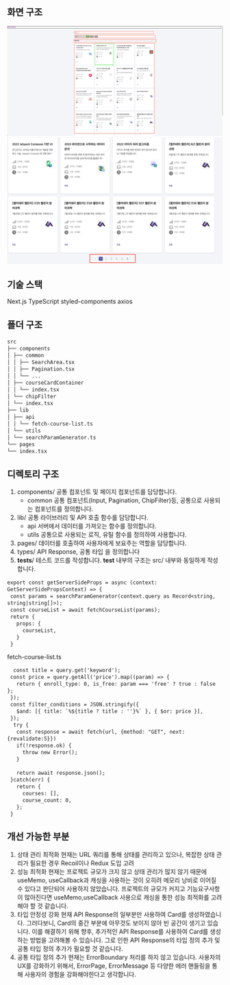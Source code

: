 ## 화면 구조

![화면 구조](./assets/화면%20구성.png)
![화면 구조](./assets/화면구성_footer.png)

## 기술 스택

Next.js
TypeScript
styled-components
axios

## 폴더 구조
```
src
├── components
│ ├── common
│ │ ├── SearchArea.tsx
│ │ ├── Pagination.tsx
│ │ └── ...
│ ├── courseCardContainer
│ │ └── index.tsx
│ └── chipFilter
│ └── index.tsx
├── lib
│ ├── api
│ │ └── fetch-course-list.ts
│ └── utils
│ └── searchParamGenerator.ts
└── pages
└── index.tsx
```
## 디렉토리 구조

1. components/
   공통 컴포넌트 및 페이지 컴포넌트를 담당합니다.
   - common
     공통 컴포넌트(Input, Pagination, ChipFilter)등, 공통으로 사용되는 컴포넌트를 정의합니다.
2. lib/
   공통 라이브러리 및 API 호출 함수를 담당합니다.
   - api
     서버에서 데이터를 가져오는 함수를 정의합니다.
   - utils
     공통으로 사용되는 로직, 유틸 함수를 정의하여 사용합니다.
3. pages/
   데이터를 호출하여 사용자에게 보요주는 역할을 담당합니다.
4. types/
   API Response, 공통 타입 을 정의합니다
5. **tests**/
   테스트 코드를 작성합니다. **test** 내부의 구조는 src/ 내부와 동일하게 작성합니다.

```
export const getServerSideProps = async (context: GetServerSidePropsContext) => {
 const params = searchParamGenerator(context.query as Record<string, string|string[]>);
 const courseList = await fetchCourseList(params);
 return {
   props: {
     courseList,
   }
 }
```

fetch-course-list.ts

```
  const title = query.get('keyword');
 const price = query.getAll('price').map((param) => {
   return { enroll_type: 0, is_free: param === 'free' ? true : false };
 });
 const filter_conditions = JSON.stringify({
   $and: [{ title: `%${title ? title : ''}%` }, { $or: price }],
 });
  try {
   const response = await fetch(url, {method: "GET", next: {revalidate:5}})
   if(!response.ok) {
     throw new Error();
   }

   return await response.json();
 }catch(err) {
   return {
     courses: [],
     course_count: 0,
   };
 }
```

## 개선 가능한 부분

1. 상태 관리 최적화
   현재는 URL 쿼리를 통해 상태를 관리하고 있으나, 복잡한 상태 관리가 필요한 경우 Recoil이나 Redux 도입 고려
2. 성능 최적화
   현재는 프로젝트 규모가 크지 않고 상태 관리가 많지 않기 때문에 useMemo, useCallback과 캐싱을 사용하는 것이 오히려 메모리 낭비로 이어질 수 있다고 판단되어 사용하지 않았습니다.
   프로젝트의 규모가 커지고 기능요구사항이 많아진다면 useMemo,useCallback 사용으로 캐싱을 통한 성능 최적화를 고려해야 할 것 같습니다.
3. 타입 안정성 강화
   현재 API Response의 일부분만 사용하여 Card를 생성하였습니다. 그러다보니, Card의 중간 부분에 아무것도 보이지 않아 빈 공간이 생기고 있습니다.
   이를 해결하기 위해 향후, 추가적인 API Response를 사용하여 Card를 생성하는 방법을 고려해볼 수 있습니다.
   그로 인한 API Response의 타입 정의 추가 및 공통 타입 정의 추가가 필요할 것 같습니다.
4. 공통 타입 정의 추가
   현재는 ErrorBoundary 처리를 하지 않고 있습니다. 사용자의 UX를 강화하기 위해서, ErrorPage, ErrorMessage 등 다양한 에러 핸들링을 통해 사용자의 경험을 강화해야한다고 생각합니다.

